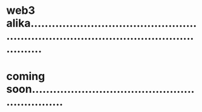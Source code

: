 # web3 alika..............................................................................................................
# coming soon..............................................................
